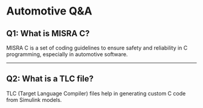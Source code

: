 # Automotive Q&A

## Q1: What is MISRA C?

MISRA C is a set of coding guidelines to ensure safety and reliability in C programming, especially in automotive software.

---

## Q2: What is a TLC file?

TLC (Target Language Compiler) files help in generating custom C code from Simulink models.
